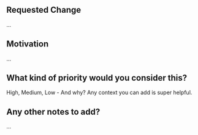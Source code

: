 ## Requested Change

...

## Motivation

...

## What kind of priority would you consider this?

High, Medium, Low - And why? Any context you can add is super helpful. 

## Any other notes to add?

...